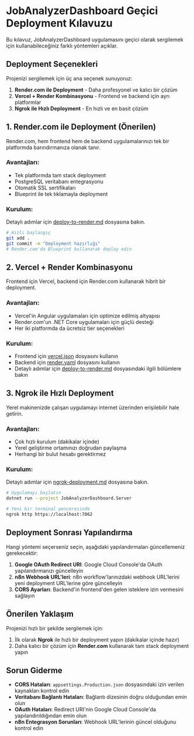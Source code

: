 # JobAnalyzerDashboard Geçici Deployment Kılavuzu

Bu kılavuz, JobAnalyzerDashboard uygulamasını geçici olarak sergilemek için kullanabileceğiniz farklı yöntemleri açıklar.

## Deployment Seçenekleri

Projenizi sergilemek için üç ana seçenek sunuyoruz:

1. **Render.com ile Deployment** - Daha profesyonel ve kalıcı bir çözüm
2. **Vercel + Render Kombinasyonu** - Frontend ve backend için ayrı platformlar
3. **Ngrok ile Hızlı Deployment** - En hızlı ve en basit çözüm

## 1. Render.com ile Deployment (Önerilen)

Render.com, hem frontend hem de backend uygulamalarınızı tek bir platformda barındırmanıza olanak tanır.

### Avantajları:
- Tek platformda tam stack deployment
- PostgreSQL veritabanı entegrasyonu
- Otomatik SSL sertifikaları
- Blueprint ile tek tıklamayla deployment

### Kurulum:
Detaylı adımlar için [deploy-to-render.md](./deploy-to-render.md) dosyasına bakın.

```bash
# Hızlı başlangıç
git add .
git commit -m "Deployment hazırlığı"
# Render.com'da Blueprint kullanarak deploy edin
```

## 2. Vercel + Render Kombinasyonu

Frontend için Vercel, backend için Render.com kullanarak hibrit bir deployment.

### Avantajları:
- Vercel'in Angular uygulamaları için optimize edilmiş altyapısı
- Render.com'un .NET Core uygulamaları için güçlü desteği
- Her iki platformda da ücretsiz tier seçenekleri

### Kurulum:
- Frontend için [vercel.json](./vercel.json) dosyasını kullanın
- Backend için [render.yaml](./render.yaml) dosyasını kullanın
- Detaylı adımlar için [deploy-to-render.md](./deploy-to-render.md) dosyasındaki ilgili bölümlere bakın

## 3. Ngrok ile Hızlı Deployment

Yerel makinenizde çalışan uygulamayı internet üzerinden erişilebilir hale getirin.

### Avantajları:
- Çok hızlı kurulum (dakikalar içinde)
- Yerel geliştirme ortamınızı doğrudan paylaşma
- Herhangi bir bulut hesabı gerektirmez

### Kurulum:
Detaylı adımlar için [ngrok-deployment.md](./ngrok-deployment.md) dosyasına bakın.

```bash
# Uygulamayı başlatın
dotnet run --project JobAnalyzerDashboard.Server

# Yeni bir terminal penceresinde
ngrok http https://localhost:7062
```

## Deployment Sonrası Yapılandırma

Hangi yöntemi seçerseniz seçin, aşağıdaki yapılandırmaları güncellemeniz gerekecektir:

1. **Google OAuth Redirect URI**: Google Cloud Console'da OAuth yapılandırmanızı güncelleyin
2. **n8n Webhook URL'leri**: n8n workflow'larınızdaki webhook URL'lerini yeni deployment URL'lerine göre güncelleyin
3. **CORS Ayarları**: Backend'in frontend'den gelen isteklere izin vermesini sağlayın

## Önerilen Yaklaşım

Projenizi hızlı bir şekilde sergilemek için:

1. İlk olarak **Ngrok** ile hızlı bir deployment yapın (dakikalar içinde hazır)
2. Daha kalıcı bir çözüm için **Render.com** kullanarak tam stack deployment yapın

## Sorun Giderme

- **CORS Hataları**: `appsettings.Production.json` dosyasındaki izin verilen kaynakları kontrol edin
- **Veritabanı Bağlantı Hataları**: Bağlantı dizesinin doğru olduğundan emin olun
- **OAuth Hataları**: Redirect URI'nin Google Cloud Console'da yapılandırıldığından emin olun
- **n8n Entegrasyon Sorunları**: Webhook URL'lerinin güncel olduğunu kontrol edin
